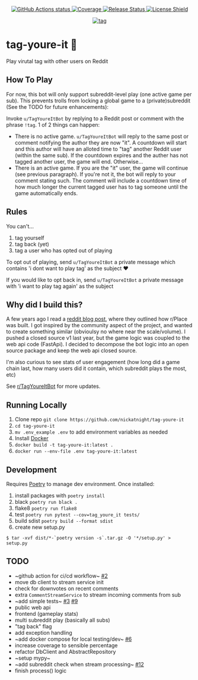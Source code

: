 <p align="center">
    <a href="https://github.com/nickatnight/tag-youre-it/actions">
        <img alt="GitHub Actions status" src="https://github.com/nickatnight/tag-youre-it/actions/workflows/main.yml/badge.svg">
    </a>
    <a href="https://codecov.io/gh/nickatnight/tag-youre-it">
        <img alt="Coverage" src="https://codecov.io/gh/nickatnight/tag-youre-it/branch/master/graph/badge.svg?token=E03I4QK6D9"/>
    </a>
    <a href="https://github.com/nickatnight/tag-youre-it/releases">
        <img alt="Release Status" src="https://img.shields.io/github/v/release/nickatnight/tag-youre-it">
    </a>
    <a href="https://github.com/nickatnight/tag-youre-it/blob/master/LICENSE">
        <img alt="License Shield" src="https://img.shields.io/github/license/nickatnight/tag-youre-it">
    </a>
</p>

<p align="center">
    <a href="https://c.tenor.com/Sf4IW_C95v4AAAAC/tag.gif"><img alt="tag" src="https://c.tenor.com/Sf4IW_C95v4AAAAC/tag.gif"></a>
</p>

# tag-youre-it :runner:
Play virutal tag with other users on Reddit

## How To Play
For now, this bot will only support subreddit-level play (one active game per sub). This prevents trolls from locking a global game to a (private)subreddit (See the TODO for future enhancements):

Invoke `u/TagYoureItBot` by replying to a Reddit post or comment with the phrase `!tag`. 1 of 2 things can happen:
- There is no active game. `u/TagYoureItBot` will reply to the same post or comment notifying the author they are now "it". A countdown will start and this author will have an alloted time to "tag" another Reddit user (within the same sub). If the countdown expires and the auther has not tagged another user, the game will end. Otherwise...
- There is an active game. If you are the "it" user, the game will continue (see previous paragraph). If you're not it, the bot will reply to your comment stating such. The comment will include a countdown time of how much longer the current tagged user has to tag someone until the game automatically ends.


## Rules
You can't...
1. tag yourself
2. tag back (yet)
3. tag a user who has opted out of playing

To opt out of playing, send `u/TagYoureItBot` a private message which contains 'i dont want to play tag' as the subject :heart:

If you would like to opt back in, send `u/TagYoureItBot` a private message with 'i want to play tag again' as the subject

## Why did I build this?
A few years ago I read a [reddit blog post](https://www.redditinc.com/blog/how-we-built-rplace/), where they outlined how r/Place was built. I got inspired by the community aspect of the project, and wanted to create something similar (obvioulsy no where near the scale/volume). I pushed a closed source v1 last year, but the game logic was coupled to the web api code (FastApi). I decided to decompose the bot logic into an open source package and keep the web api closed source.

I'm also curious to see stats of user engagement (how long did a game chain last, how many users did it contain, which subreddit plays the most, etc)

See [r/TagYoureItBot](https://www.reddit.com/r/TagYoureItBot) for more updates.

## Running Locally
1. Clone repo `git clone https://github.com/nickatnight/tag-youre-it`
2. `cd tag-youre-it`
3. `mv .env_example .env` to add environment variables as needed
4. Install [Docker](https://www.docker.com/products/docker-desktop)
5. `docker build -t tag-youre-it:latest .`
6. `docker run --env-file .env tag-youre-it:latest`

## Development
Requires [Poetry](https://python-poetry.org/docs/#osx--linux--bashonwindows-install-instructions) to manage dev environment.  Once installed:
1. install packages with `poetry install`
2. black `poetry run black .`
3. flake8 `poetry run flake8`
4. test `poetry run pytest --cov=tag_youre_it tests/`
5. build sdist `poetry build --format sdist`
6. create new setup.py
```shell
$ tar -xvf dist/*-`poetry version -s`.tar.gz -O '*/setup.py' > setup.py
```

## TODO
- ~github action for ci/cd workflow~ [#2](https://github.com/nickatnight/tag-youre-it/pull/2)
- move db client to stream service init
- check for downvotes on recent comments
- extra `CommentStreamService` to stream incoming comments from sub
- ~add simple tests~ [#3](https://github.com/nickatnight/tag-youre-it/pull/3) [#9](https://github.com/nickatnight/tag-youre-it/pull/9)
- public web api
- frontend (gameplay stats)
- multi subreddit play (basically all subs)
- "tag back" flag
- add exception handling
- ~add docker compose for local testing/dev~ [#6](https://github.com/nickatnight/tag-youre-it/pull/6)
- increase coverage to sensible percentage
- refactor DbClient and AbstractRepository
- ~setup mypy~
- ~add subreddit check when stream processing~ [#12](https://github.com/nickatnight/tag-youre-it/pull/12)
- finish process() logic
